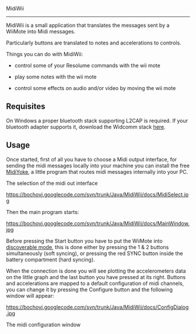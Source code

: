 MidiWii
_______

MidiWii is a small application that translates the messages sent by a WiiMote into Midi messages.

Particularly buttons are translated to notes and accelerations to controls.


Things you can do with MidiWii:

- control some of your Resolume commands with the wii mote

- play some notes with the wii mote

- control some effects on audio and/or video by moving the wii mote


Requisites
-------------------------

On Windows a proper bluetooth stack supporting L2CAP is required. If your bluetooth adapter supports it, download the Widcomm stack [here](http://www.broadcom.com/support/bluetooth/update.php).


Usage
------

Once started, first of all you have to choose a Midi output interface, for sending the midi messages locally into your machine you can install the free [MidiYoke](http://www.midiox.com/index.htm?http://www.midiox.com/myoke.htm), a little program that routes midi messages internally into your PC.

The selection of the midi out interface

https://bochovj.googlecode.com/svn/trunk/Java/MidiWii/docs/MidiSelect.jpg


Then the main program starts:

https://bochovj.googlecode.com/svn/trunk/Java/MidiWii/docs/MainWindow.jpg


Before pressing the Start button you have to put the WiiMote into [discoverable mode](http://wiki.wiimoteproject.com/Connecting), this is done either by pressing the 1 & 2 buttons simultaneously (soft syncing), or pressing the red SYNC button inside the battery compartment (hard syncing).


When the connection is done you will see plotting the accelerometers data on the little graph and the last button you have pressed at its right.
Buttons and accelerations are mapped to a default configuration of midi channels, you can change it by pressing the Configure button and the following window will appear:

https://bochovj.googlecode.com/svn/trunk/Java/MidiWii/docs/ConfigDialog.jpg

The midi configuration window
